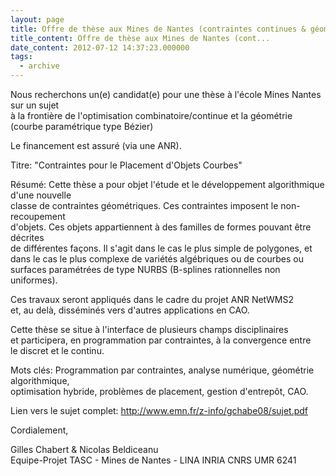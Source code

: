 ```yaml
---
layout: page
title: Offre de thèse aux Mines de Nantes (contraintes continues & géométrie)
title_content: Offre de thèse aux Mines de Nantes (cont...
date_content: 2012-07-12 14:37:23.000000
tags:
  - archive
---
```

Nous recherchons un(e) candidat(e) pour une thèse à l'école Mines Nantes sur
un sujet  
à la frontière de l'optimisation combinatoire/continue et la géométrie (courbe
paramétrique type Bézier)  
  
Le financement est assuré (via une ANR).  
  
Titre: "Contraintes pour le Placement d'Objets Courbes"  
  
Résumé: Cette thèse a pour objet l'étude et le développement algorithmique
d'une nouvelle  
classe de contraintes géométriques. Ces contraintes imposent le non-
recoupement  
d'objets. Ces objets appartiennent à des familles de formes pouvant être
décrites  
de différentes façons. Il s'agit dans le cas le plus simple de polygones, et  
dans le cas le plus complexe de variétés algébriques ou de courbes ou  
surfaces paramétrées de type NURBS (B-splines rationnelles non uniformes).  
  
Ces travaux seront appliqués dans le cadre du projet ANR NetWMS2  
et, au delà, disséminés vers d'autres applications en CAO.  
  
Cette thèse se situe à l'interface de plusieurs champs disciplinaires  
et participera, en programmation par contraintes, à la convergence entre  
le discret et le continu.  
  
Mots clés: Programmation par contraintes, analyse numérique, géométrie
algorithmique,  
optimisation hybride, problèmes de placement, gestion d'entrepôt, CAO.  
  
Lien vers le sujet complet: <http://www.emn.fr/z-info/gchabe08/sujet.pdf>  
  
Cordialement,  
  
Gilles Chabert & Nicolas Beldiceanu  
Equipe-Projet TASC - Mines de Nantes - LINA INRIA CNRS UMR 6241

